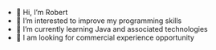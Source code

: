 - 👋 Hi, I’m Robert
- 👀 I’m interested to improve my programming skills
- 🌱 I’m currently learning Java and associated technologies
- 💞️ I am looking for commercial experience opportunity
